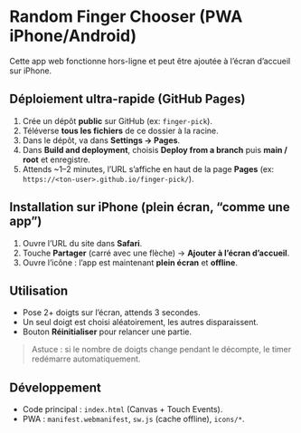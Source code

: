 # Random Finger Chooser (PWA iPhone/Android)

Cette app web fonctionne hors-ligne et peut être ajoutée à l’écran d’accueil sur iPhone.

## Déploiement ultra-rapide (GitHub Pages)

1. Crée un dépôt **public** sur GitHub (ex: `finger-pick`).
2. Téléverse **tous les fichiers** de ce dossier à la racine.
3. Dans le dépôt, va dans **Settings → Pages**.
4. Dans **Build and deployment**, choisis **Deploy from a branch** puis **main / root** et enregistre.
5. Attends ~1–2 minutes, l’URL s’affiche en haut de la page **Pages** (ex: `https://<ton-user>.github.io/finger-pick/`).

## Installation sur iPhone (plein écran, “comme une app”)

1. Ouvre l’URL du site dans **Safari**.
2. Touche **Partager** (carré avec une flèche) → **Ajouter à l’écran d’accueil**.
3. Ouvre l’icône : l’app est maintenant **plein écran** et **offline**.

## Utilisation

- Pose 2+ doigts sur l’écran, attends 3 secondes.
- Un seul doigt est choisi aléatoirement, les autres disparaissent.
- Bouton **Réinitialiser** pour relancer une partie.

> Astuce : si le nombre de doigts change pendant le décompte, le timer redémarre automatiquement.

## Développement

- Code principal : `index.html` (Canvas + Touch Events).
- PWA : `manifest.webmanifest`, `sw.js` (cache offline), `icons/*`.
